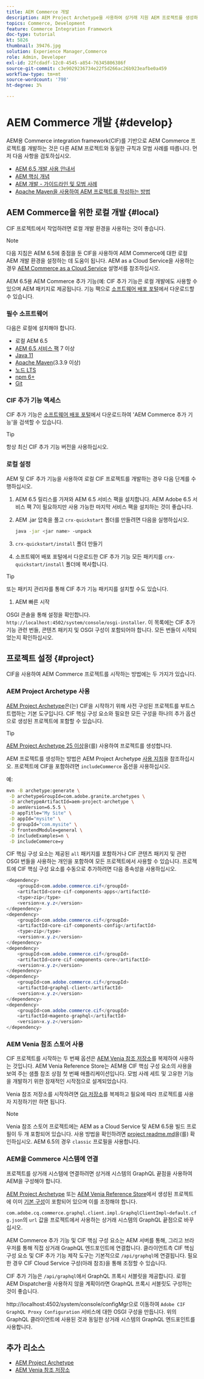 ```yaml
---
title: AEM Commerce 개발
description: AEM Project Archetype을 사용하여 상거래 지원 AEM 프로젝트를 생성하는 방법을 알아봅니다. 프로젝트를 빌드하고 로컬 개발 환경에 배포하는 방법에 대해 알아봅니다.
topics: Commerce, Development
feature: Commerce Integration Framework
doc-type: tutorial
kt: 5826
thumbnail: 39476.jpg
solution: Experience Manager,Commerce
role: Admin, Developer
exl-id: 22fcdadf-12c0-4545-a854-76345806386f
source-git-commit: c3e9029236734e22f5d266ac26b923eafbe0a459
workflow-type: tm+mt
source-wordcount: '798'
ht-degree: 3%

---
```


# AEM Commerce 개발 {#develop}

AEM용 Commerce integration framework(CIF)를 기반으로 AEM Commerce 프로젝트를 개발하는 것은 다른 AEM 프로젝트와 동일한 규칙과 모범 사례를 따릅니다. 먼저 다음 사항을 검토하십시오.

- [AEM 6.5 개발 사용 안내서](/help/sites-developing/getting-started.md)
- [AEM 핵심 개념](/help/sites-developing/the-basics.md)
- [AEM 개발 - 가이드라인 및 모범 사례](/help/sites-developing/dev-guidelines-bestpractices.md)
- [Apache Maven을 사용하여 AEM 프로젝트를 작성하는 방법](/help/sites-developing/ht-projects-maven.md)

## AEM Commerce을 위한 로컬 개발 {#local}

CIF 프로젝트에서 작업하려면 로컬 개발 환경을 사용하는 것이 좋습니다.

>[!NOTE]
>
>다음 지침은 AEM 6.5에 중점을 둔 CIF을 사용하여 AEM Commerce에 대한 로컬 AEM 개발 환경을 설정하는 데 도움이 됩니다. AEM as a Cloud Service을 사용하는 경우 [AEM Commerce as a Cloud Service](https://experienceleague.adobe.com/docs/experience-manager-cloud-service/content-and-commerce/home.html) 설명서를 참조하십시오.

AEM 6.5용 AEM Commerce 추가 기능(예: CIF 추가 기능은 로컬 개발에도 사용할 수 있으며 AEM 패키지로 제공됩니다. 기능 팩으로 [소프트웨어 배포 포털](https://experience.adobe.com/#/downloads/content/software-distribution/en/aem.html)에서 다운로드할 수 있습니다.

### 필수 소프트웨어

다음은 로컬에 설치해야 합니다.

- 로컬 AEM 6.5
- [AEM 6.5 서비스 팩](https://experience.adobe.com/#/downloads/content/software-distribution/en/aem.html) 7 이상
- [Java 11](https://downloads.experiencecloud.adobe.com/content/software-distribution/en/general.html)
- [Apache Maven](https://maven.apache.org/)&#x200B;(3.3.9 이상)
- [노드 LTS](https://nodejs.org/en/)
- [npm 6+](https://www.npmjs.com/)
- [Git](https://git-scm.com/)

### CIF 추가 기능 액세스

CIF 추가 기능은 [소프트웨어 배포 포털](https://experience.adobe.com/#/downloads/content/software-distribution/en/aem.html)에서 다운로드하여 &#39;AEM Commerce 추가 기능&#39;을 검색할 수 있습니다.

>[!TIP]
>
>항상 최신 CIF 추가 기능 버전을 사용하십시오.

### 로컬 설정

AEM 및 CIF 추가 기능을 사용하여 로컬 CIF 프로젝트를 개발하는 경우 다음 단계를 수행하십시오.

1. AEM 6.5 릴리스를 가져와 AEM 6.5 서비스 팩을 설치합니다. AEM Adobe 6.5 서비스 팩 7이 필요하지만 사용 가능한 마지막 서비스 팩을 설치하는 것이 좋습니다.

1. AEM .jar 압축을 풀고 `crx-quickstart` 폴더를 만들려면 다음을 실행하십시오.

   ```bash
   java -jar <jar name> -unpack
   ```

1. `crx-quickstart/install` 폴더 만들기

1. 소프트웨어 배포 포털에서 다운로드한 CIF 추가 기능 모든 패키지를 `crx-quickstart/install` 폴더에 복사합니다.

>[!TIP]
>
>또는 패키지 관리자를 통해 CIF 추가 기능 패키지를 설치할 수도 있습니다.

1. AEM 빠른 시작

OSGI 콘솔을 통해 설정을 확인합니다. `http://localhost:4502/system/console/osgi-installer`. 이 목록에는 CIF 추가 기능 관련 번들, 콘텐츠 패키지 및 OSGI 구성이 포함되어야 합니다. 모든 번들이 시작되었는지 확인하십시오.

## 프로젝트 설정 {#project}

CIF을 사용하여 AEM Commerce 프로젝트를 시작하는 방법에는 두 가지가 있습니다.

### AEM Project Archetype 사용

[AEM Project Archetype](https://github.com/adobe/aem-project-archetype)은(는) CIF을 시작하기 위해 사전 구성된 프로젝트를 부트스트랩하는 기본 도구입니다. CIF 핵심 구성 요소와 필요한 모든 구성을 하나의 추가 옵션으로 생성된 프로젝트에 포함할 수 있습니다.

>[!TIP]
>
>[AEM Project Archetype 25 이상](https://github.com/adobe/aem-project-archetype/releases)을(를) 사용하여 프로젝트를 생성합니다.

AEM 프로젝트를 생성하는 방법은 AEM Project Archetype [사용 지침](https://github.com/adobe/aem-project-archetype#usage)을 참조하십시오. 프로젝트에 CIF을 포함하려면 `includeCommerce` 옵션을 사용하십시오.

예:

```bash
mvn -B archetype:generate \
 -D archetypeGroupId=com.adobe.granite.archetypes \
 -D archetypeArtifactId=aem-project-archetype \
 -D aemVersion=6.5.5 \
 -D appTitle="My Site" \
 -D appId="mysite" \
 -D groupId="com.mysite" \
 -D frontendModule=general \
 -D includeExamples=n \
 -D includeCommerce=y
```

CIF 핵심 구성 요소는 제공된 `all` 패키지를 포함하거나 CIF 콘텐츠 패키지 및 관련 OSGI 번들을 사용하는 개인을 포함하여 모든 프로젝트에서 사용할 수 있습니다. 프로젝트에 CIF 핵심 구성 요소를 수동으로 추가하려면 다음 종속성을 사용하십시오.

```java
<dependency>
    <groupId>com.adobe.commerce.cif</groupId>
    <artifactId>core-cif-components-apps</artifactId>
    <type>zip</type>
    <version>x.y.z</version>
</dependency>
<dependency>
    <groupId>com.adobe.commerce.cif</groupId>
    <artifactId>core-cif-components-config</artifactId>
    <type>zip</type>
    <version>x.y.z</version>
</dependency>
<dependency>
    <groupId>com.adobe.commerce.cif</groupId>
    <artifactId>core-cif-components-core</artifactId>
    <version>x.y.z</version>
</dependency>
<dependency>
    <groupId>com.adobe.commerce.cif</groupId>
    <artifactId>graphql-client</artifactId>
    <version>x.y.z</version>
</dependency>
<dependency>
    <groupId>com.adobe.commerce.cif</groupId>
    <artifactId>magento-graphql</artifactId>
    <version>x.y.z</version>
</dependency>
```

### AEM Venia 참조 스토어 사용

CIF 프로젝트를 시작하는 두 번째 옵션은 [AEM Venia 참조 저장소](https://github.com/adobe/aem-cif-guides-venia)를 복제하여 사용하는 것입니다. AEM Venia Reference Store는 AEM용 CIF 핵심 구성 요소의 사용을 보여 주는 샘플 참조 상점 첫 번째 애플리케이션입니다. 모범 사례 세트 및 고유한 기능을 개발하기 위한 잠재적인 시작점으로 설계되었습니다.

Venia 참조 저장소를 시작하려면 [Git 저장소](https://github.com/adobe/aem-cif-guides-venia)를 복제하고 필요에 따라 프로젝트를 사용자 지정하기만 하면 됩니다.

>[!NOTE]
>
>Venia 참조 스토어 프로젝트에는 AEM as a Cloud Service 및 AEM 6.5용 빌드 프로필이 두 개 포함되어 있습니다. 사용 방법을 확인하려면 [project readme.md](https://github.com/adobe/aem-cif-guides-venia/blob/main/README.md)을(를) 확인하십시오. AEM 6.5의 경우 `classic` 프로필을 사용합니다.

### AEM을 Commerce 시스템에 연결

프로젝트를 상거래 시스템에 연결하려면 상거래 시스템의 GraphQL 끝점을 사용하여 AEM을 구성해야 합니다.

[AEM Project Archetype](https://github.com/adobe/aem-project-archetype) 또는 [AEM Venia Reference Store](https://github.com/adobe/aem-cif-guides-venia)에서 생성된 프로젝트에 이미 [기본 구성](https://github.com/adobe/aem-cif-guides-venia/blob/main/ui.config/src/main/content/jcr_root/apps/venia/osgiconfig/config/com.adobe.cq.commerce.graphql.client.impl.GraphqlClientImpl~default.cfg.json)이 포함되어 있으며 이를 조정해야 합니다.

`com.adobe.cq.commerce.graphql.client.impl.GraphqlClientImpl~default.cfg.json`의 `url` 값을 프로젝트에서 사용하는 상거래 시스템의 GraphQL 끝점으로 바꾸십시오.

AEM Commerce 추가 기능 및 CIF 핵심 구성 요소는 AEM 서버를 통해, 그리고 브라우저를 통해 직접 상거래 GraphQL 엔드포인트에 연결합니다. 클라이언트측 CIF 핵심 구성 요소 및 CIF 추가 기능 제작 도구는 기본적으로 `/api/graphql`에 연결됩니다. 필요한 경우 CIF Cloud Service 구성(아래 참조)을 통해 조정할 수 있습니다.

CIF 추가 기능은 `/api/graphql`에서 GraphQL 프록시 서블릿을 제공합니다. 로컬 AEM Dispatcher을 사용하지 않을 계획이라면 GraphQL 프록시 서블릿도 구성하는 것이 좋습니다.

http://localhost:4502/system/console/configMgr으로 이동하여 `Adobe CIF GraphQL Proxy Configuration` 서비스에 대한 OSGI 구성을 만듭니다. 위의 GraphQL 클라이언트에 사용된 것과 동일한 상거래 시스템의 GraphQL 엔드포인트를 사용합니다.

## 추가 리소스

- [AEM Project Archetype](https://github.com/adobe/aem-project-archetype)
- [AEM Venia 참조 저장소](https://github.com/adobe/aem-cif-guides-venia)
